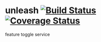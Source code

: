 # unleash [![Build Status](https://travis-ci.org/finn-no/unleash.svg?branch=master)](https://travis-ci.org/finn-no/unleash) [![Coverage Status](https://coveralls.io/repos/finn-no/unleash/badge.png?branch=master)](https://coveralls.io/r/finn-no/unleash?branch=master)

feature toggle service
